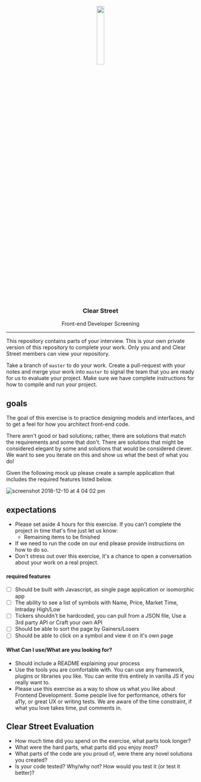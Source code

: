  <div class="center">
<p align="center"><img src="https://user-images.githubusercontent.com/523933/49741959-91a1da00-fc65-11e8-911f-521331f87174.png" align="center" width="20%" height="20%"></p>
  <h3 align="center">Clear Street</h3>
  <p align="center">
  Front-end Developer Screening
</p>
</div>

---

This repository contains parts of your interview. This is your own private version of this repository to complete your work. Only you and and Clear Street members can view your repository.

Take a branch of `master` to do your work. Create a pull-request with your notes and merge your work into `master` to signal the team that you are ready for us to evaluate your project. Make sure we have complete instructions for how to compile and run your project. 

## goals

The goal of this exercise is to practice designing models and interfaces, and to get a feel for how you architect front-end code.

There aren't good or bad solutions; rather, there are solutions that match the requirements and some that don't. There are solutions that might be considered elegant by some and solutions that would be considered clever. We want to see you iterate on this and show us what the best of what you do!

Given the following mock up please create a sample application that includes the required features listed below.

![screenshot 2018-12-10 at 4 04 02 pm](https://user-images.githubusercontent.com/523933/49761484-40a9da00-fc95-11e8-9559-e9ef9c288634.png)


## expectations

- Please set aside 4 hours for this exercise. If you can't complete the project in time that's fine just let us know:
  - Remaining items to be finished
- If we need to run the code on our end please provide instructions on how to do so.
- Don't stress out over this exercise, it's a chance to open a conversation about your work on a real project.

#### required features
- [ ] Should be built with Javascript, as single page application or isomorphic app
- [ ] The ability to see a list of symbols with Name, Price, Market Time, Intraday High/Low
- [ ] Tickers shouldn't be hardcoded, you can pull from a JSON file, Use a 3rd party API or Craft your own API
- [ ] Should be able to sort the page by Gainers/Losers
- [ ] Should be able to click on a symbol and view it on it's own page

#### What Can I use/What are you looking for?
- Should include a README explaining your process
- Use the tools you are comfortable with. You can use any framework, plugins or libraries you like. You can write this entirely in vanilla JS if you really want to.
- Please use this exercise as a way to show us what you like about Frontend Development. Some people live for performance, others for a11y, or great UX or writing tests. We are aware of the time constraint, if what you love takes time, put comments in.

## Clear Street Evaluation
- How much time did you spend on the exercise, what parts took longer?
- What were the hard parts, what parts did you enjoy most?
- What parts of the code are you proud of, were there any novel solutions you created?
- Is your code tested? Why/why not? How would you test it (or test it better)?
